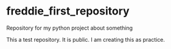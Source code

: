 # freddie_first_repository
Repository for my python project about something

This a test repository. It is public. I am creating this as practice.
